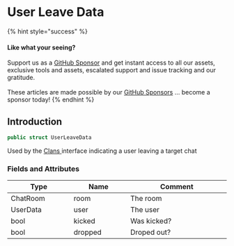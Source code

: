 # User Leave Data

{% hint style="success" %}
#### Like what your seeing?

Support us as a [GitHub Sponsor](../../../../become-a-sponsor/) and get instant access to all our assets, exclusive tools and assets, escalated support and issue tracking and our gratitude.\
\
These articles are made possible by our [GitHub Sponsors](../../../../become-a-sponsor/) ... become a sponsor today!
{% endhint %}

## Introduction

```csharp
public struct UserLeaveData
```

Used by the [Clans ](../api/clans.client.md)interface indicating a user leaving a target chat

### Fields and Attributes

<table><thead><tr><th width="187.56643368118847">Type</th><th width="173.82668241105068">Name</th><th width="375.82373346952215">Comment</th></tr></thead><tbody><tr><td>ChatRoom</td><td>room</td><td>The room</td></tr><tr><td>UserData</td><td>user</td><td>The user</td></tr><tr><td>bool</td><td>kicked</td><td>Was kicked?</td></tr><tr><td>bool</td><td>dropped</td><td>Droped out?</td></tr></tbody></table>

